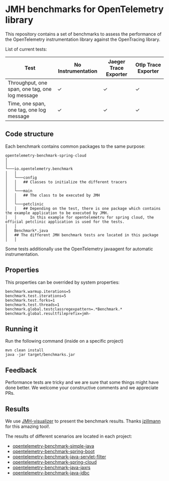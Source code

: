 # JMH benchmarks for OpenTelemetry library

This repository contains a set of benchmarks to assess the performance of the OpenTelemetry instrumentation library against the OpenTracing library. 

List of current tests:

| Test                                            | No Instrumentation | Jaeger Trace Exporter | Otlp Trace Exporter | 
| ----------------------------------------------- | ------------------ | ----------- | ----------- | 
| Throughput, one span, one tag, one log message  |          ✓         |      ✓      |       ✓     |      
| Time, one span, one tag, one log message        |          ✓         |      ✓      |       ✓     |     

## Code structure

Each benchmark contains common packages to the same purpose: 

```
opentelemetry-benchmark-spring-cloud
│   
│   
└───io.opentelemetry.benchmark
│   │
│   └───config
│   │   ## Classes to initialize the different tracers
│   │
│   └───main
│   │   ## The class to be executed by JMH 
│   │
│   └───petclinic
│   │   ## Depending on the test, there is one package which contains the example application to be executed by JMH. 
│   │      In this example for opentelemetru for spring cloud, the official petclinic application is used for the tests.
│   │    
│   Benchmark*.java 
│   ## The different JMH benchmark tests are located in this package
│   │
```
Some tests additionally use the OpenTelemetry javaagent for automatic instrumentation. 

## Properties

This properties can be overrided by system properties:

```properties
benchmark.warmup.iterations=5
benchmark.test.iterations=5
benchmark.test.forks=1
benchmark.test.threads=1
benchmark.global.testclassregexpattern=.*Benchmark.*
benchmark.global.resultfileprefix=jmh-

```

## Running it
Run the following command (inside on a specific project)

```
mvn clean install
java -jar target/benchmarks.jar
```

## Feedback

Performance tests are tricky and we are sure that some things might have done better. We welcome your constructive comments and we appreciate PRs.

## Results
We use [JMH-visualizer](https://github.com/jzillmann/jmh-visualizer) to present the benchmark results. Thanks [jzillmann](https://github.com/jzillmann) 
for this amazing tool!. 

The results of different scenarios are located in each project:
- [opentelemetry-benchmark-simple-java](https://github.com/harshita19244/opentelemetry-java-benchmarks/tree/main/opentelemetry-benchmark-simple-java)
- [opentelemetry-benchmark-spring-boot](https://github.com/harshita19244/opentelemetry-java-benchmarks/tree/main/opentelemetry-benchmark-spring-boot)
- [opentelemetry-benchmark-java-servlet-filter](https://github.com/harshita19244/opentelemetry-java-benchmarks/tree/main/opentelemetry-benchmark-java-servlet-filter)
- [opentelemetry-benchmark-spring-cloud](https://github.com/harshita19244/opentelemetry-java-benchmarks/tree/main/opentelemetry-benchmark-spring-cloud)
- [opentelemetry-benchmark-java-jaxrs](https://github.com/harshita19244/opentelemetry-java-benchmarks/tree/main/opentelemetry-benchmark-jaxrs)
- [opentelemetry-benchmark-java-jdbc](https://github.com/harshita19244/opentelemetry-java-benchmarks/tree/main/opentelemetry-benchmark-jdbc)

